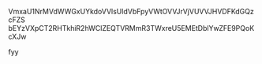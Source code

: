 VmxaU1NrMVdWWGxUYkdoVVlsUldVbFpyVWtOVVJrVjVUVVJHVDFKdGQzcFZS
bEYzVXpCT2RHTkhiR2hWClZEQTVRMmR3TWxreU5EMEtDblYwZFE9PQoKcXJw

fyy